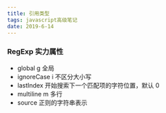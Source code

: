 ```yaml
---
title: 引用类型
tags: javascript高级笔记
date: 2019-6-14
---
```


### RegExp 实力属性

-   global g 全局
-   ignoreCase i 不区分大小写
-   lastIndex 开始搜索下一个匹配项的字符位置，默认 0
-   multiline m 多行
-   source 正则的字符串表示

